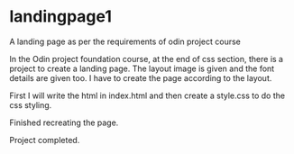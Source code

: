 # landingpage1
A landing page as per the requirements of odin project course

In the Odin project foundation course, at the end of css section, there is a project to create a landing page. The layout image is given and the font details are given too. I have to create the page according to the layout.

First I will write the html in index.html and then create a style.css to do the css styling.

Finished recreating the page.

Project completed.